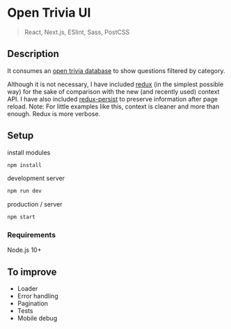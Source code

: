 # Open Trivia UI

> React, Next.js, ESlint, Sass, PostCSS

## Description

It consumes an [open trivia database](https://opentdb.com/api_config.php) to show questions filtered by category.

Although it is not necessary, I have included [redux](https://github.com/reduxjs/react-redux) (in the simplest possible way) for the sake of comparison with the new (and recently used) context API.
I have also included [redux-persist](https://github.com/rt2zz/redux-persist) to preserve information after page reload.
Note: For little examples like this, context is cleaner and more than enough. Redux is more verbose.

## Setup

install modules

```sh
npm install
```

development server

```sh
npm run dev
```

production / server

```sh
npm start
```

### Requirements

Node.js 10+

## To improve

- Loader
- Error handling
- Pagination
- Tests
- Mobile debug
